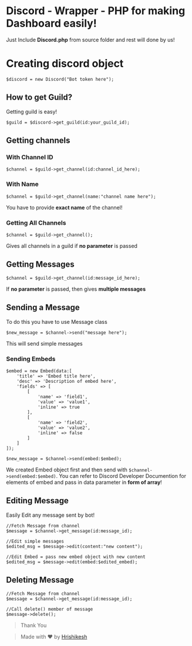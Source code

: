 # Discord - Wrapper - PHP for making Dashboard easily!

Just Include **Discord.php** from source folder  and rest will done by us!

# Creating discord object

    $discord = new Discord("Bot token here");
    
## How to get Guild?
Getting guild is easy!

    $guild = $discord->get_guild(id:your_guild_id);


## Getting channels
### With Channel ID

    $channel = $guild->get_channel(id:channel_id_here);
### With Name

    $channel = $guild->get_channel(name:"channel name here");
You have to provide **exact name** of the channel!
### Getting All Channels

  

    $channel = $guild->get_channel();
   Gives all channels in a guild if **no parameter** is passed

## Getting Messages

    $channel = $guild->get_channel(id:message_id_here);
If **no parameter** is passed, then gives **multiple messages**

## Sending  a Message

To do this you have to use Message class

    $new_message = $channel->send("message here");
This will send simple messages

### Sending Embeds

    $embed = new Embed(data:[
    	'title' => 'Embed title here',
    	'desc' => 'Description of embed here',
    	'fields' => [
    		[
    			'name' => 'field1',
    			'value' => 'value1',
    			'inline' => true
    		],
    		[
    			'name' => 'field2',
    			'value' => 'value2',
    			'inline' => false
    		]
    	]
    ]);
    
    $new_message = $channel->send(embed:$embed);
We created Embed object first and then send with `$channel->send(embed:$embed)`.
You can refer to Discord Developer Documention for elements of embed and pass in data parameter in **form of array**!
## Editing Message

Easily Edit any message sent by bot!

    //Fetch Message from channel
    $message = $channel->get_message(id:message_id);
	
	//Edit simple messages
    $edited_msg = $message->edit(content:"new content");

	//Edit Embed = pass new embed object with new content
    $edited_msg = $message->edit(embed:$edited_embed);

## Deleting Message

    //Fetch Message from channel
    $message = $channel->get_message(id:message_id);

	//Call delete() member of message
	$message->delete();




> Thank You

> Made with  ❤️ by [Hrishikesh](https://discord.gg/buxnWCnqjc)
